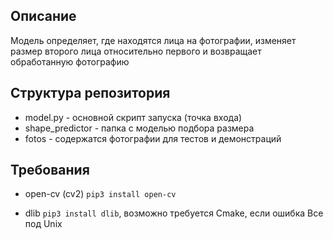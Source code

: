 ## Описание
Модель определяет, где находятся лица на фотографии, изменяет размер второго лица относительно первого и возвращает обработанную фотографию

## Структура репозитория
- model.py - основной скрипт запуска (точка входа)
- shape_predictor - папка с моделью подбора размера
- fotos - содержатся фотографии для тестов и демонстраций

## Требования
- open-cv (cv2) ```pip3 install open-cv```

- dlib ```pip3 install dlib```, возможно требуется Cmake, если ошибка
Все под Unix
